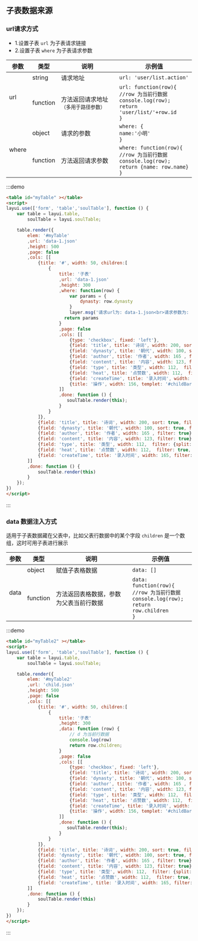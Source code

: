 ## 子表数据来源

### url请求方式
- 1.设置子表 `url` 为子表请求链接
- 2.设置子表 `where` 为子表请求参数

<table class='el-table el-table--border'>
    <thead>
        <tr>
            <th>参数</th>
            <th>类型</th>
            <th>说明</th>
            <th>示例值</th>
        </tr>
    </thead>
    <tbody>
        <tr>
            <td rowspan="2">url</td>
            <td>string</td>
            <td>请求地址</td>
            <td><code class="language-js hljs javascript" style='margin: 0;'>url: 'user/list.action'</code></td>
        </tr>
        <tr>
            <td>function</td>
            <td>方法返回请求地址 <small>（多用于路径参数）</small></td>
            <td><code class="language-js hljs javascript" style='margin: 0;'>url: function(row){<br><span class='hljs-comment'>//row 为当前行数据</span><br>console.log(row);<br>return 'user/list/'+row.id <br>}</code></td>
        </tr>
        <tr>
            <td rowspan="2">where</td>
            <td>object</td>
            <td>请求的参数</td>
            <td><code class="language-js hljs javascript" style='margin: 0;'>where: {<br>name:'小明'<br>}</code></td>
        </tr>
        <tr>
            <td>function</td>
            <td>方法返回请求参数</td>
            <td><code class="language-js hljs javascript" style='margin: 0;'>where: function(row){<br><span class='hljs-comment'>//row 为当前行数据</span><br>console.log(row);<br>return {name: row.name}<br>}</code></td>
        </tr>
    </tbody>
</table>

:::demo
```html
<table id="myTable" ></table>
<script>
layui.use(['form', 'table','soulTable'], function () {
    var table = layui.table,
        soulTable = layui.soulTable;

    table.render({
        elem: '#myTable'
        ,url: 'data-1.json'
        ,height: 500
        ,page: false
        ,cols: [[
            {title: '#', width: 50, children:[
                {
                    title: '子表'
                    ,url: 'data-1.json'
                    ,height: 300
                    ,where: function(row) {
                        var params = {
                            dynasty: row.dynasty
                        }
                        layer.msg('请求url为: data-1.json<br>请求参数为: ' + JSON.stringify(params))
                      return params
                    }
                    ,page: false
                    ,cols: [[
                        {type: 'checkbox', fixed: 'left'},
                        {field: 'title', title: '诗词', width: 200, sort: true, filter: true},
                        {field: 'dynasty', title: '朝代', width: 100, sort: true, filter: true},
                        {field: 'author', title: '作者', width: 165 , filter: true},
                        {field: 'content', title: '内容', width: 123, filter: true},
                        {field: 'type', title: '类型', width: 112,  filter: {split:','}, sort:true},
                        {field: 'heat', title: '点赞数', width: 112,  filter: true, sort:true},
                        {field: 'createTime', title: '录入时间', width: 165, filter: {type: 'date[yyyy-MM-dd HH:mm:ss]'}, sort:true},
                        {title: '操作', width: 156, templet: '#childBar'}
                    ]]
                    ,done: function () {
                       soulTable.render(this);
                    }
                }
            ]},
            {field: 'title', title: '诗词', width: 200, sort: true, filter: true},
            {field: 'dynasty', title: '朝代', width: 100, sort: true, filter: true},
            {field: 'author', title: '作者', width: 165 , filter: true},
            {field: 'content', title: '内容', width: 123, filter: true},
            {field: 'type', title: '类型', width: 112,  filter: {split:','}, sort:true},
            {field: 'heat', title: '点赞数', width: 112,  filter: true, sort:true, excel:{cellType: 'n'}},
            {field: 'createTime', title: '录入时间', width: 165, filter: {type: 'date[yyyy-MM-dd HH:mm:ss]'}, sort:true},
        ]]
        ,done: function () {
            soulTable.render(this)
        }
    });
})
</script>
```
:::

### data 数据注入方式
适用于子表数据藏在父表中，比如父表行数据中的某个字段 `children` 是一个数组，这时可用子表进行展示 
<table class='el-table el-table--border'>
    <thead>
        <tr>
            <th>参数</th>
            <th>类型</th>
            <th>说明</th>
            <th>示例值</th>
        </tr>
    </thead>
    <tbody>
        <tr>
            <td rowspan="2">data</td>
            <td>object</td>
            <td>赋值子表格数据</td>
            <td><code class="language-js hljs javascript" style='margin: 0;'>data: []</code></td>
        </tr>
        <tr>
            <td>function</td>
            <td>方法返回表格数据，参数为父表当前行数据</td>
            <td><code class="language-js hljs javascript" style='margin: 0;'>data: function(row){<br><span class='hljs-comment'>//row 为当前行数据</span><br>console.log(row);<br>return row.children<br>}</code></td>
        </tr>
    </tbody>
</table>

:::demo
```html
<table id="myTable2" ></table>
<script>
layui.use(['form', 'table','soulTable'], function () {
    var table = layui.table,
        soulTable = layui.soulTable;

    table.render({
        elem: '#myTable2'
        ,url: 'child.json'
        ,height: 500
        ,page: false
        ,cols: [[
            {title: '#', width: 50, children:[
                {
                    title: '子表'
                    ,height: 300
                    ,data: function (row) {
                        // d 为当前行数据
                        console.log(row)
                        return row.children;
                    }
                    ,page: false
                    ,cols: [[
                        {type: 'checkbox', fixed: 'left'},
                        {field: 'title', title: '诗词', width: 200, sort: true, filter: true},
                        {field: 'dynasty', title: '朝代', width: 100, sort: true, filter: true},
                        {field: 'author', title: '作者', width: 165 , filter: true},
                        {field: 'content', title: '内容', width: 123, filter: true},
                        {field: 'type', title: '类型', width: 112,  filter: {split:','}, sort:true},
                        {field: 'heat', title: '点赞数', width: 112,  filter: true, sort:true},
                        {field: 'createTime', title: '录入时间', width: 165, filter: {type: 'date[yyyy-MM-dd HH:mm:ss]'}, sort:true},
                        {title: '操作', width: 156, templet: '#childBar'}
                    ]]
                    ,done: function () {
                       soulTable.render(this);
                    }
                }
            ]},
            {field: 'title', title: '诗词', width: 200, sort: true, filter: true},
            {field: 'dynasty', title: '朝代', width: 100, sort: true, filter: true},
            {field: 'author', title: '作者', width: 165 , filter: true},
            {field: 'content', title: '内容', width: 123, filter: true},
            {field: 'type', title: '类型', width: 112,  filter: {split:','}, sort:true},
            {field: 'heat', title: '点赞数', width: 112,  filter: true, sort:true, excel:{cellType: 'n'}},
            {field: 'createTime', title: '录入时间', width: 165, filter: {type: 'date[yyyy-MM-dd HH:mm:ss]'}, sort:true},
        ]]
        ,done: function () {
            soulTable.render(this)
        }
    });
})
</script>
```
:::
